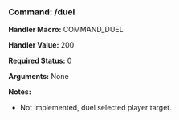 ### Command: /duel

**Handler Macro:** COMMAND_DUEL

**Handler Value:** 200

**Required Status:** 0

**Arguments:**
None

**Notes:**
- Not implemented, duel selected player target.